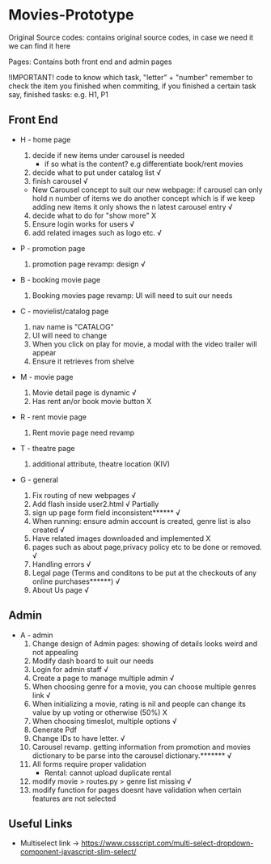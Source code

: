 # Movies-Prototype
 
Original Source codes: contains original source codes, in case we need it we can find it here

Pages: Contains both front end and admin pages



!IMPORTANT! 
code to know which task, "letter" + "number"
remember to check the item you finished
when commiting, if you finished a certain task say, finished tasks: e.g. H1, P1

## Front End
* H - home page
    1. decide if new items under carousel is needed 
        - if so what is the content? e.g differentiate book/rent movies
    2. decide what to put under catalog list  √
    3. finish carousel √
    * New Carousel concept to suit our new webpage: if carousel can only hold n number of  items we do another concept which is if we keep adding new items it only shows the n latest carousel entry √
    4. decide what to do for "show more"  X
    5. Ensure login works for users √
    6. add related images such as logo etc. √

* P - promotion page
    1. promotion page revamp: design √

* B - booking movie page
    1. Booking movies page revamp: UI will need to suit our needs 
    
* C - movielist/catalog page
    1. nav name is "CATALOG"  
    2. UI will need to change
    3. When you click on play for movie, a modal with the video trailer will appear
    4. Ensure it retrieves from shelve

* M - movie page 
    1. Movie detail page is dynamic √
    2. Has rent an/or book movie button X

* R - rent movie page
    1. Rent movie page need revamp 

* T - theatre page
    1. additional attribute, theatre location (KIV)
    
* G - general
    1. Fix routing of new webpages √
    2. Add flash inside user2.html  √ Partially
    3. sign up page form field inconsistent****** √
    4. When running: ensure admin account is created, genre list is also created √
    5. Have related images downloaded and implemented X
    6. pages such as about page,privacy policy etc to be done or removed.  √
    7. Handling errors √
    8. Legal page (Terms and conditons to be put at the checkouts of any online purchases******) √
    9. About Us page     √

                                
## Admin
* A - admin
    1. Change design of Admin pages: showing of details looks weird and not appealing  
    2. Modify dash board to suit our needs 
    3. Login for admin staff √
    4. Create a page to manage multiple admin √
    5. When choosing genre for a movie, you can choose multiple genres link √
    6. When initializing a movie, rating is nil and people can change its value by up voting or otherwise (50%) X
    7. When choosing timeslot, multiple options √  
    8. Generate Pdf
    9. Change IDs to have letter.  √
    10. Carousel revamp. getting information from  promotion and movies dictionary to be parse into the carousel dictionary.******* √
    11. All forms require proper validation
        * Rental: cannot upload duplicate rental 
    12. modify movie > routes.py > genre list missing √
    13. modify function for pages doesnt have validation when certain features are not selected 
    
    
## Useful Links
* Multiselect link -> https://www.cssscript.com/multi-select-dropdown-component-javascript-slim-select/


